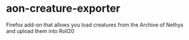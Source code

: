 # aon-creature-exporter
Firefox add-on that allows you load creatures from the Archive of Nethys and upload them into Roll20
